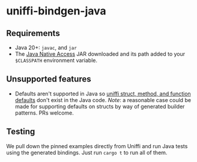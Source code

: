 # uniffi-bindgen-java

## Requirements

* Java 20+: `javac`, and `jar`
* The [Java Native Access](https://github.com/java-native-access/jna#download) JAR downloaded and its path added to your `$CLASSPATH` environment variable.

## Unsupported features

* Defaults aren't supported in Java so [uniffi struct, method, and function defaults](https://mozilla.github.io/uniffi-rs/proc_macro/index.html#default-values) don't exist in the Java code. *Note*: a reasonable case could be made for supporting defaults on structs by way of generated builder patterns. PRs welcome.

## Testing

We pull down the pinned examples directly from Uniffi and run Java tests using the generated bindings. Just run `cargo t` to run all of them.
